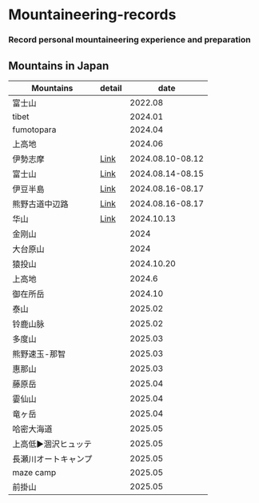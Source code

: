 # Mountaineering-records
### Record personal mountaineering experience and preparation
## Mountains in Japan

| Mountains | detail | date |
| --- | --- | --- |
| 富士山 | | 2022.08 |
| tibet | | 2024.01 |
| fumotopara | | 2024.04 |
| 上高地 | | 2024.06 |
| 伊勢志摩 | [Link](iseshima.md) | 2024.08.10-08.12 |
| 富士山 | [Link](Fujisan.md) | 2024.08.14-08.15 |
| 伊豆半島 | [Link](2024summer_voaction.md) | 2024.08.16-08.17 |
| 熊野古道中辺路 | [Link](Kumonokodo_nakahechi.md) | 2024.08.16-08.17 |
| 华山 | [Link](huashan.md) | 2024.10.13 |
| 金刚山 |  | 2024 |
| 大台原山 |  | 2024 |
| 猿投山 |  | 2024.10.20 |
| 上高地 |  | 2024.6 |
| 御在所岳 |  | 2024.10 |
| 泰山 |  | 2025.02 |
| 铃鹿山脉 |  | 2025.02 |
| 多度山 |  | 2025.03 |
| 熊野速玉-那智 |  | 2025.03 |
| 惠那山 |  | 2025.03 |
| 藤原岳 |  | 2025.04 |
| 孁仙山 |  | 2025.04 |
| 竜ヶ岳 |  | 2025.04 |
| 哈密大海道 |  | 2025.05 |
| 上高低▶️涸沢ヒュッテ |  | 2025.05 |
| 長瀬川オートキャンプ |  | 2025.05 |
| maze camp |  | 2025.05 |
| 前掛山 |  | 2025.05 |
